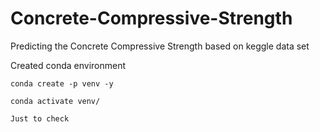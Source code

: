 # Concrete-Compressive-Strength
Predicting the Concrete Compressive Strength based on keggle data set


Created conda environment
```
conda create -p venv -y
```
```
conda activate venv/
```
```
Just to check 
```
